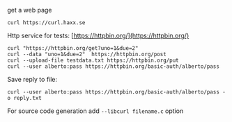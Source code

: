 ﻿get a web page
```
curl https://curl.haxx.se
```

Http service for tests: [https://httpbin.org/](https://httpbin.org/)

```
curl "https://httpbin.org/get?uno=1&due=2"
curl --data "uno=1&due=2"  https://httpbin.org/post
curl --upload-file testdata.txt https://httpbin.org/put
curl --user alberto:pass https://httpbin.org/basic-auth/alberto/pass
```

Save reply to file:
```
curl --user alberto:pass https://httpbin.org/basic-auth/alberto/pass -o reply.txt
```

For source code generation add  `--libcurl filename.c` option